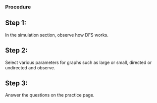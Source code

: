 ### Procedure

## Step 1:

In the simulation section, observe how DFS works.

## Step 2:

Select various parameters for graphs such as large or small, directed or undirected and observe.

## Step 3:

Answer the questions on the practice page.

